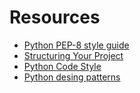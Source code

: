 # Resources

- [Python PEP-8 style guide](https://www.python.org/dev/peps/pep-0008/)
- [Structuring Your Project](https://docs.python-guide.org/writing/structure/)
- [Python Code Style](https://docs.python-guide.org/writing/style/#code-style)
- [Python desing patterns](https://refactoring.guru/design-patterns/python)
